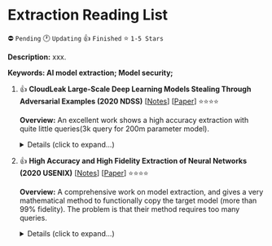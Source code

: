# Extraction Reading List

⛔️ `Pending` 🕐 `Updating` 👍 `Finished` ⭐ `1-5 Stars`

**Description:** xxx.

**Keywords: AI model extraction; Model security;**

1.  👍 **CloudLeak Large-Scale Deep Learning Models Stealing Through Adversarial Examples (2020 NDSS)**
    [[Notes](./notes/yu2020cloudleak.md)]
    [[Paper](https://www.ndss-symposium.org/wp-content/uploads/2020/02/24178-paper.pdf)]
    ⭐⭐⭐⭐

    **Overview:** An excellent work shows a high accuracy extraction with quite little queries(3k query for 200m parameter model).

    <details>
    <summary>Details (click to expand...)</summary>

    #### Citation

    ```
    @inproceedings{yu2020cloudleak,
    author    = {Honggang Yu and
                Kaichen Yang and
                Teng Zhang and
                Yun{-}Yun Tsai and
                Tsung{-}Yi Ho and
                Yier Jin},
    title     = {CloudLeak: Large-Scale Deep Learning Models Stealing Through Adversarial
                Examples},
    booktitle = {27th Annual Network and Distributed System Security Symposium, {NDSS}
                2020, San Diego, California, USA, February 23-26, 2020},
    publisher = {The Internet Society},
    year      = {2020},
    url       = {https://www.ndss-symposium.org/ndss-paper/cloudleak-large-scale-deep-learning-models-stealing-through-adversarial-examples/},
    timestamp = {Tue, 21 Jul 2020 16:10:07 +0200},
    biburl    = {https://dblp.org/rec/conf/ndss/YuYZTHJ20.bib},
    bibsource = {dblp computer science bibliography, https://dblp.org}
    }
    ```

    #### URL

    ```
    Paper: https://www.ndss-symposium.org/wp-content/uploads/2020/02/24178-paper.pdf
    Citation: https://dblp.uni-trier.de/rec/conf/ndss/YuYZTHJ20.html?view=bibtex
    ```

    </details>

2.  👍 **High Accuracy and High Fidelity Extraction of Neural Networks (2020 USENIX)**
    [[Notes](./notes/jagielski2020high.md)]
    [[Paper](https://www.usenix.org/system/files/sec20fall_jagielski_prepub.pdf)]
    ⭐⭐⭐⭐

    **Overview:** A comprehensive work on model extraction, and gives a very mathematical method to functionally copy the target model (more than 99% fidelity). The problem is that their method requires too many queries.

    <details>
    <summary>Details (click to expand...)</summary>

    #### Citation

    ```
    @inproceedings{jagielski2020high,
    author    = {Matthew Jagielski and
                Nicholas Carlini and
                David Berthelot and
                Alex Kurakin and
                Nicolas Papernot},
    editor    = {Srdjan Capkun and
                Franziska Roesner},
    title     = {High Accuracy and High Fidelity Extraction of Neural Networks},
    booktitle = {29th {USENIX} Security Symposium, {USENIX} Security 2020, August 12-14,
                2020},
    pages     = {1345--1362},
    publisher = {{USENIX} Association},
    year      = {2020},
    url       = {https://www.usenix.org/conference/usenixsecurity20/presentation/jagielski},
    timestamp = {Wed, 19 Aug 2020 15:23:08 +0200},
    biburl    = {https://dblp.org/rec/conf/uss/JagielskiCBKP20.bib},
    bibsource = {dblp computer science bibliography, https://dblp.org}
    }
    ```

    #### URL

    ```
    Paper: https://www.usenix.org/system/files/sec20fall_jagielski_prepub.pdf
    Citation: https://dblp.uni-trier.de/rec/conf/uss/JagielskiCBKP20.html?view=bibtex
    ```

    </details>